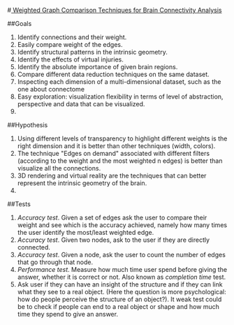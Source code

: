 #[ Weighted Graph Comparison Techniques for Brain Connectivity Analysis ](http://delivery.acm.org/10.1145/2480000/2470724/p483-alper.pdf?ip=131.193.76.114&id=2470724&acc=ACTIVE%20SERVICE&key=B63ACEF81C6334F5%2EAACB7351D18CAF98%2E4D4702B0C3E38B35%2E4D4702B0C3E38B35&CFID=631055731&CFTOKEN=92392225&__acm__=1425320081_03c06d62e2baa64f55b0756088b557ab)

##Goals
1.	Identify connections and their weight. 
2.	Easily compare weight of the edges.
2.	Identify structural patterns in the intrinsic geometry.
3.	Identify the effects of virtual injuries.
4.	Identify the absolute importance of given brain regions.
5.	Compare different data reduction techniques on the same dataset.
6.	Inspecting each dimension of a multi-dimensional dataset, such as the one about connectome
7.	Easy exploration: visualization flexibility in terms of level of abstraction, perspective and data that can be visualized.
8.	


##Hypothesis
1.	Using different levels of transparency to highlight different weights is the right dimension and it is better than other techniques (width, colors).
1.	The technique "Edges on demand" associated with different filters (according to the weight and the most weighted n edges) is better than visualize all the connections.
2.	3D rendering and virtual reality are the techniques that can better represent the intrinsic geometry of the brain. 
1.	


##Tests
1.	*Accuracy test*. Given a set of edges ask the user to compare their weight and see which is the accuracy achieved, namely how many times the user identify the most/least weighted edge.
1.	*Accuracy test*. Given two nodes, ask to the user if they are directly connected.
1.	*Accuracy test*. Given a node, ask the user to count the number of edges that go through that node.
1.	*Performance test*. Measure how much time user spend before giving the answer, whether it is correct or not. Also known as *completion time* test.
1. Ask user if they can have an insight of the structure and if they can link what they see to a real object. (Here the question is more psychological: how do people perceive the structure of an object?). It weak test could be to check if people can end to a real object or shape and how much time they spend to give an answer.